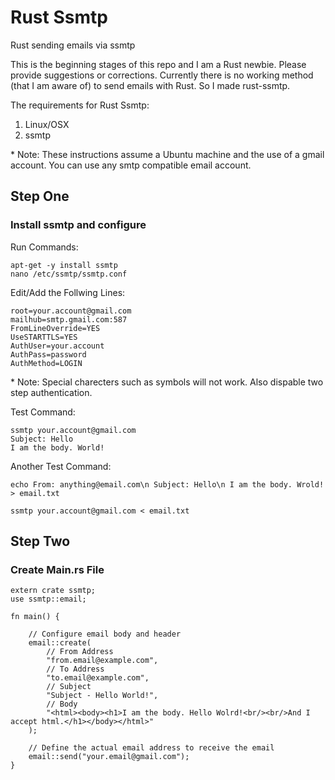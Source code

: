 <h1>Rust Ssmtp</h1>
Rust sending emails via ssmtp

This is the beginning stages of this repo and I am a Rust newbie. Please provide suggestions or corrections. Currently there is no working method (that I am aware of) to send emails with Rust. So I made rust-ssmtp.


The requirements for Rust Ssmtp:
<ol>
  <li>Linux/OSX</li>
  <li>ssmtp</li>
</ol>


\* Note: These instructions assume a Ubuntu machine and the use of a gmail account. You can use any smtp compatible email account.


<h2>Step One</h2>
<h3>Install ssmtp and configure</h3>

Run Commands:
```
apt-get -y install ssmtp
nano /etc/ssmtp/ssmtp.conf
```

Edit/Add the Follwing Lines:
```
root=your.account@gmail.com
mailhub=smtp.gmail.com:587
FromLineOverride=YES
UseSTARTTLS=YES
AuthUser=your.account
AuthPass=password
AuthMethod=LOGIN
```


\* Note: Special charecters such as symbols will not work. Also dispable two step authentication.

Test Command:
 ```
ssmtp your.account@gmail.com
Subject: Hello
I am the body. World!
```

Another Test Command:
```
echo From: anything@email.com\n Subject: Hello\n I am the body. Wrold! > email.txt
```
```
ssmtp your.account@gmail.com < email.txt
```


<h2>Step Two</h2>
<h3>Create Main.rs File</h3>

```
extern crate ssmtp;
use ssmtp::email;

fn main() {

    // Configure email body and header
    email::create(
        // From Address
        "from.email@example.com",
        // To Address
        "to.email@example.com",
        // Subject
        "Subject - Hello World!",
        // Body
        "<html><body><h1>I am the body. Hello Wolrd!<br/><br/>And I accept html.</h1></body></html>"
    );

    // Define the actual email address to receive the email
    email::send("your.email@gmail.com");
}
```
